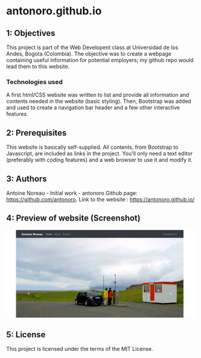 # antonoro.github.io
<!-- Luis Ruis: Hola Antoine. Ayer hice unos comentarios muy generales, pero no se si se deban hacer comentarios específicos, entonces te los comento por aquí. Corrí tus páginas en el W3 validator y arrojó algunos warnings (como añadir el idioma en el encabezado de html) y algunos errores (como que el no espera un porcentaje en el width de las imagenes, o como que un elemento <ul> no puede estar dentro de otro elemento <ul>, lo sé, a veces salen errores por cualquier cosa). Una cosa que si me mostró la página y que yo había omitido por completo es que tienes el <header> afuera del <body>. Según entiendo, la forma clásica es 
<html>
  <head></head>
  <body></body>
</html>
Por lo que dentro del body debe ir todo lo visible en la página, entre ellos el <header>
Con respecto a lo demás, como te comenté una parte importante es usar bootstrap para hacer el contenido adaptable tanto a navegadores de escritorio como móviles. Una cosa que te faltó fue añadir una funcionalidad con Javascript. El carrusel funciona por debajo con JS, pero creo que debíamos hacer alguna cosa nosotros mismos. De todos modos para ser el primer intento, quedó bien. Como te comenté, el contenido me parece que es muy relevante e interesante.
-->
## 1: Objectives
This project is part of the Web Developent class at Universidad de los Andes, Bogota (Colombia). The objective was to create a webpage containing useful information for potential employers; my github repo would lead them to this website.

### Technologies used
A first html/CSS website was written to list and provide all information and contents needed in the website (basic styling). Then, Bootstrap was added and used to create a navigation bar header and a few other interactive features. 

## 2: Prerequisites
This website is basically self-supplied. All contents, from Bootstrap to Javascript, are included as links in the project. You'll only need a text editor (preferably with coding features) and a web browser to use it and modify it.

## 3: Authors
Antoine Noreau - Initial work - antonoro 
Github page: https://github.com/antonoro. 
Link to the website : https://antonoro.github.io/

## 4: Preview of website (Screenshot)
![Screenshot of website](images/Screenshot_Proj1_AntoineNoreau.png?raw=true "Screenshot of website")

## 5: License
This project is licensed under the terms of the MIT License.
